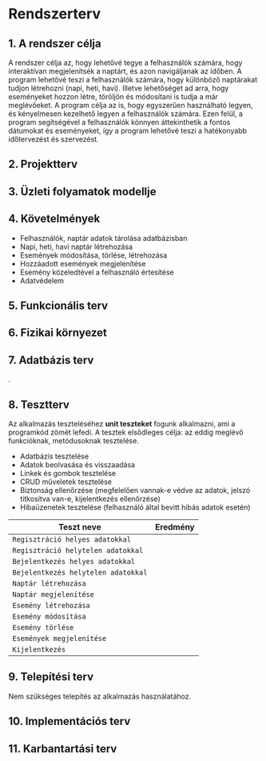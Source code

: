 # Rendszerterv

## 1. A rendszer célja
A rendszer célja az, hogy lehetővé tegye a felhasználók számára, hogy interaktívan megjelenítsék a naptárt, és azon navigáljanak az időben. A program lehetővé    teszi a felhasználók számára, hogy különböző naptárakat tudjon létrehozni (napi, heti, havi). Illetve lehetőséget ad arra, hogy eseményeket hozzon létre, töröljön és módosítani is tudja a már meglévőeket.
A program célja az is, hogy egyszerűen használható legyen, és kényelmesen kezelhető legyen a felhasználók számára. Ezen felül, a program segítségével a felhasználók könnyen áttekinthetik a fontos dátumokat és eseményeket, így a program lehetővé teszi a hatékonyabb időtervezést és szervezést.

## 2. Projektterv

## 3. Üzleti folyamatok modellje

## 4. Követelmények
 - Felhasználók, naptár adatok tárolása adatbázisban
 - Napi, heti, havi naptár létrehozása
 - Események módosítása, törlése, létrehozása
 - Hozzáadott események megjelenítése
 - Esemény közeledtével a felhasználó értesítése
 - Adatvédelem

## 5. Funkcionális terv 

## 6. Fizikai környezet

## 7. Adatbázis terv
.
## 8. Tesztterv 
Az alkalmazás teszteléséhez **unit teszteket** fogunk alkalmazni, ami a programkód zömét lefedi. 
A tesztek elsődleges célja: az eddig meglévő funkcióknak, metódusoknak tesztelése.

- Adatbázis tesztelése
- Adatok beolvasása és visszaadása
- Linkek és gombok tesztelése
- CRUD műveletek tesztelése
- Biztonság ellenőrzése (megfelelően vannak-e védve az adatok, jelszó titkosítva van-e, kijelentkezés ellenőrzése)
- Hibaüzenetek tesztelése (felhasználó által bevitt hibás adatok esetén)


| Teszt neve                          | Eredmény       |
|-------------------------------------|----------------|
| `Regisztráció helyes adatokkal`     |                |
| `Regisztráció helytelen adatokkal`  |                |
| `Bejelentkezés helyes adatokkal`    |                |
| `Bejelentkezés helytelen adatokkal` |                |
| `Naptár létrehozása`                |                |
| `Naptár megjelenítése`              |                |
| `Esemény létrehozása`               |                |
| `Esemény módosítása`                |                |
| `Esemény törlése`                   |                |
| `Események megjelenítése`           |                |
| `Kijelentkezés`                     |                |

## 9. Telepítési terv
Nem szükséges telepítés az alkalmazás használatához.

## 10. Implementációs terv

## 11. Karbantartási terv
